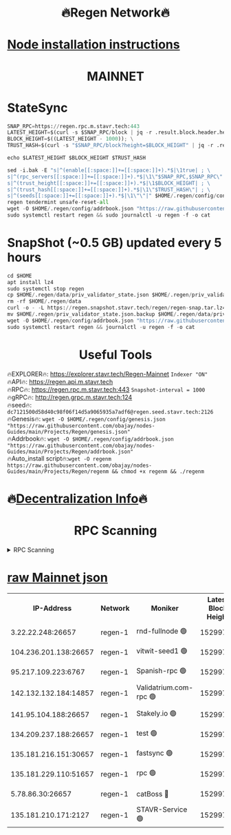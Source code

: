 <h1 align="center"> 🔥Regen Network🔥</h1>

[Node installation instructions](https://github.com/obajay/nodes-Guides/tree/main/Projects/Regen)
=
<h1 align="center"> MAINNET</h1>

# StateSync
```python
SNAP_RPC=https://regen.rpc.m.stavr.tech:443
LATEST_HEIGHT=$(curl -s $SNAP_RPC/block | jq -r .result.block.header.height); \
BLOCK_HEIGHT=$((LATEST_HEIGHT - 1000)); \
TRUST_HASH=$(curl -s "$SNAP_RPC/block?height=$BLOCK_HEIGHT" | jq -r .result.block_id.hash)

echo $LATEST_HEIGHT $BLOCK_HEIGHT $TRUST_HASH

sed -i.bak -E "s|^(enable[[:space:]]+=[[:space:]]+).*$|\1true| ; \
s|^(rpc_servers[[:space:]]+=[[:space:]]+).*$|\1\"$SNAP_RPC,$SNAP_RPC\"| ; \
s|^(trust_height[[:space:]]+=[[:space:]]+).*$|\1$BLOCK_HEIGHT| ; \
s|^(trust_hash[[:space:]]+=[[:space:]]+).*$|\1\"$TRUST_HASH\"| ; \
s|^(seeds[[:space:]]+=[[:space:]]+).*$|\1\"\"|" $HOME/.regen/config/config.toml
regen tendermint unsafe-reset-all
wget -O $HOME/.regen/config/addrbook.json "https://raw.githubusercontent.com/obajay/nodes-Guides/main/Projects/Regen/addrbook.json"
sudo systemctl restart regen && sudo journalctl -u regen -f -o cat
```
# SnapShot (~0.5 GB) updated every 5 hours
```python
cd $HOME
apt install lz4
sudo systemctl stop regen
cp $HOME/.regen/data/priv_validator_state.json $HOME/.regen/priv_validator_state.json.backup
rm -rf $HOME/.regen/data
curl -o - -L https://regen.snapshot.stavr.tech/regen/regen-snap.tar.lz4 | lz4 -c -d - | tar -x -C $HOME/.regen --strip-components 2
mv $HOME/.regen/priv_validator_state.json.backup $HOME/.regen/data/priv_validator_state.json
wget -O $HOME/.regen/config/addrbook.json "https://raw.githubusercontent.com/obajay/nodes-Guides/main/Projects/Regen/addrbook.json"
sudo systemctl restart regen && journalctl -u regen -f -o cat
```

 <h1 align="center"> Useful Tools</h1>

🔥EXPLORER🔥:     https://explorer.stavr.tech/Regen-Mainnet        `Indexer "ON"` \
🔥API🔥:          https://regen.api.m.stavr.tech \
🔥RPC🔥:          https://regen.rpc.m.stavr.tech:443              `Snapshot-interval = 1000` \
🔥gRPC🔥:         http://regen.grpc.m.stavr.tech:124 \
🔥seed🔥:      `dc7121500d58d40c98f06f14d5a9065935a7adf6@regen.seed.stavr.tech:2126` \
🔥Genesis🔥:   `wget -O $HOME/.regen/config/genesis.json "https://raw.githubusercontent.com/obajay/nodes-Guides/main/Projects/Regen/genesis.json"` \
🔥Addrbook🔥:  `wget -O $HOME/.regen/config/addrbook.json "https://raw.githubusercontent.com/obajay/nodes-Guides/main/Projects/Regen/addrbook.json"` \
🔥Auto_install script🔥:`wget -O regenm https://raw.githubusercontent.com/obajay/nodes-Guides/main/Projects/Regen/regenm && chmod +x regenm && ./regenm`

🔥[Decentralization Info](https://github.com/obajay/StateSync-snapshots/tree/main/Projects/Regen/Decentralization)🔥
=
<h1 align="center"> RPC Scanning</h1>

<details>
<summary>RPC Scanning</summary>

<h2 align="center"> We scan nodes in real time every 4 hours. And we provide the final result of RPC endpoints.
We cannot influence the operation of these nodes in any way. </h2>


```python
If Voting Power is higher than 0 --> then the Node is a validator of the network and may be subject to attack and be a potential threat to the chain.
```
```python
We marked such validators with a red symbol
```

</details>

[raw Mainnet json](https://rpc-check.regenm.stavr.tech/regenm/rpc-regenm-result.json)
=


<table><tr><th>IP-Address</th><th>Network</th><th>Moniker</th><th>Latest Block Height</th><th>Earliest Block Height</th><th>Catching Up</th><th>Tx Index</th><th>Voting Power</th><th>Scan Time</th></tr><tr><td>3.22.22.248:26657</td><td>regen-1</td><td>rnd-fullnode 🟢</td><td>15299734</td><td>4134001</td><td>False</td><td>on</td><td>0</td><td>2024-03-26T20:40:28.652820771UTC</td></tr><tr><td>104.236.201.138:26657</td><td>regen-1</td><td>vitwit-seed1 🟢</td><td>15299722</td><td>8943001</td><td>False</td><td>on</td><td>0</td><td>2024-03-26T20:39:14.135385152UTC</td></tr><tr><td>95.217.109.223:6767</td><td>regen-1</td><td>Spanish-rpc 🟢</td><td>15299747</td><td>10068001</td><td>False</td><td>on</td><td>0</td><td>2024-03-26T20:41:42.043355524UTC</td></tr><tr><td>142.132.132.184:14857</td><td>regen-1</td><td>Validatrium.com-rpc 🟢</td><td>15299747</td><td>11175001</td><td>False</td><td>on</td><td>0</td><td>2024-03-26T20:41:46.345300210UTC</td></tr><tr><td>141.95.104.188:26657</td><td>regen-1</td><td>Stakely.io 🟢</td><td>15299731</td><td>13442501</td><td>False</td><td>on</td><td>0</td><td>2024-03-26T20:40:09.347781289UTC</td></tr><tr><td>134.209.237.188:26657</td><td>regen-1</td><td>test 🟢</td><td>15299753</td><td>13992001</td><td>False</td><td>on</td><td>0</td><td>2024-03-26T20:42:19.819997667UTC</td></tr><tr><td>135.181.216.151:30657</td><td>regen-1</td><td>fastsync 🟢</td><td>15299740</td><td>14457001</td><td>False</td><td>off</td><td>0</td><td>2024-03-26T20:41:01.325156525UTC</td></tr><tr><td>135.181.229.110:51657</td><td>regen-1</td><td>rpc 🟢</td><td>15299729</td><td>14844001</td><td>False</td><td>on</td><td>0</td><td>2024-03-26T20:39:58.860983622UTC</td></tr><tr><td>5.78.86.30:26657</td><td>regen-1</td><td>catBoss 🔴</td><td>15299757</td><td>15237401</td><td>False</td><td>on</td><td>9054969200</td><td>2024-03-26T20:42:43.925221915UTC</td></tr><tr><td>135.181.210.171:2127</td><td>regen-1</td><td>STAVR-Service 🟢</td><td>15299760</td><td>15298001</td><td>False</td><td>on</td><td>0</td><td>2024-03-26T20:42:59.130919053UTC</td></tr></table>